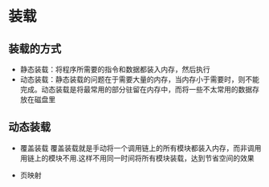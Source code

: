 # 装载
## 装载的方式
- 静态装载：将程序所需要的指令和数据都装入内存，然后执行
- 动态装载：静态装载的问题在于需要大量的内存，当内存小于需要时，则不能完成。动态装载是将最常用的部分驻留在内存中，而将一些不太常用的数据存放在磁盘里

## 动态装载
- 覆盖装载
覆盖装载就是手动将一个调用链上的所有模块都装入内存，而非调用用链上的模块不用.这样不用同一时间将所有模块装载，达到节省空间的效果

- 页映射


